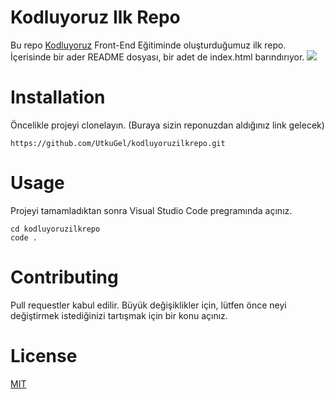 # Kodluyoruz Ilk Repo
Bu repo [Kodluyoruz](https://app.patika.dev/courses/git/odev1) Front-End Eğitiminde oluşturduğumuz ilk repo. İçerisinde bir ader README dosyası, bir adet de index.html barındırıyor.
![](https://i01.sozcucdn.com/wp-content/uploads/2021/04/23/iecrop/dunya-shutterstock_16_9_1619185460.jpg)

# Installation
Öncelikle projeyi clonelayın. (Buraya sizin reponuzdan aldığınız link gelecek)
```
https://github.com/UtkuGel/kodluyoruzilkrepo.git
```
# Usage
Projeyi tamamladıktan sonra Visual Studio Code pregramında açınız.
```
cd kodluyoruzilkrepo
code .
```
# Contributing
Pull requestler kabul edilir. Büyük değişiklikler için, lütfen önce neyi değiştirmek istediğinizi tartışmak için bir konu açınız.

# License
[MIT](https://choosealicense.com/licenses/mit/) 